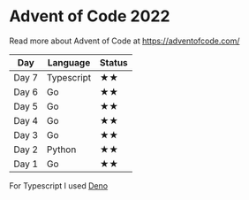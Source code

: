 # Advent of Code 2022
Read more about Advent of Code at https://adventofcode.com/

| Day | Language | Status |
| --- | -------- | ------ |
| Day 7 | Typescript | ★★ |
| Day 6 | Go | ★★ |
| Day 5 | Go | ★★ |
| Day 4 | Go | ★★ |
| Day 3 | Go | ★★ |
| Day 2 | Python | ★★ |
| Day 1 | Go | ★★ |

For Typescript I used [Deno](https://deno.land/)
